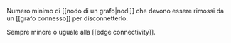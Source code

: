 Numero minimo di [[nodo di un grafo|nodi]] che devono essere rimossi da un [[grafo connesso]] per disconnetterlo.

Sempre minore o uguale alla [[edge connectivity]].
